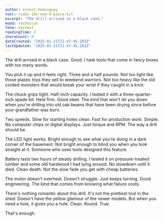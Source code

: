```yaml
---
author: ernest-hemingway
tool: ryobi-18v-one-4-piece-kit
excerpt: "The drill arrived in a black case."
mood: technical
tone: earnest
readingTime: 2
shareCount: 0
dateCreated: "2025-01-21T21:47:45.283Z"
lastUpdated: "2025-01-21T21:47:45.283Z"
---
```


The drill arrived in a black case. Good. I hate tools that come in fancy boxes with too many words.

You pick it up and it feels right. Three and a half pounds. Not too light like those plastic toys they sell to weekend warriors. Not too heavy like the old corded monsters that would break your wrist if they caught in a knot.

The chuck grips tight. Half-inch capacity. I tested it with a three-quarter-inch spade bit. Held firm. Good steel. The kind that won't let you down when you're drilling into old oak beams that have been drying since before your grandfather was born.

Two speeds. Slow for starting holes clean. Fast for production work. Simple. No computer chips or digital displays. Just torque and RPM. The way a drill should be.

The LED light works. Bright enough to see what you're doing in a dark corner of the basement. Not bright enough to blind you when you look straight at it. Someone who uses tools designed this feature.

Battery lasts two hours of steady drilling. I tested it on pressure-treated lumber and some old hardwood I had lying around. No slowdown until it died. Clean death. Not the slow fade you get with cheap batteries.

The motor doesn't overheat. Doesn't struggle. Just keeps turning. Good engineering. The kind that comes from knowing what failure costs.

There's nothing romantic about this drill. It's not the prettiest tool in the shed. Doesn't have the yellow glamour of the newer models. But when you need a hole, it gives you a hole. Clean. Round. True.

That's enough.
